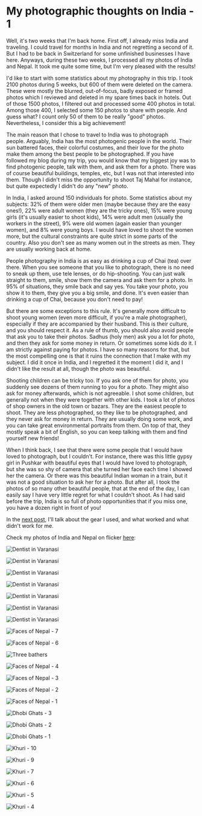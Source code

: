 # My photographic thoughts on India - 1

Well, it's two weeks that I'm back home. First off, I already miss India and traveling. I could travel for months in India and not regretting a second of it. But I had to be back in Switzerland for some unfinished businesses I have here. Anyways, during these two weeks, I processed all my photos of India and Nepal. It took me quite some time, but I'm very pleased with the results!

I'd like to start with some statistics about my photography in this trip. I took 2100 photos during 5 weeks, but 600 of them were deleted on the camera. These were mostly the blurred, out-of-focus, badly exposed or framed photos which I reviewed and deleted in my spare times back in hotels. Out of those 1500 photos, I filtered out and processed some 400 photos in total. Among those 400, I selected some 150 photos to share with people. And guess what? I count only 50 of them to be really "good" photos. Nevertheless, I consider this a big achievement!

The main reason that I chose to travel to India was to photograph people. Arguably, India has the most photogenic people in the world. Their sun battered faces, their colorful costumes, and their love for the photo make them among the best people to be photographed. If you have followed my blog during my trip, you would know that my biggest joy was to find photogenic people, talk with them, and ask them for a photo. There was of course beautiful buildings, temples, etc, but I was not that interested into them. Though I didn't miss the opportunity to shoot Taj Mahal for instance, but quite expectedly I didn't do any "new" photo.

In India, I asked around 150 individuals for photo. Some statistics about my subjects: 32% of them were older men (maybe because they are the easy ones!), 22% were adult women (they are the tricky ones), 15% were young girls (it's usually easier to shoot kids), 14% were adult men (usually the workers in the street), 9% were old women (again easier than younger women), and 8% were young boys. I would have loved to shoot the women more, but the cultural constraints are quite strict in some parts of the country. Also you don't see as many women out in the streets as men. They are usually working back at home.

People photography in India is as easy as drinking a cup of Chai (tea) over there. When you see someone that you like to photograph, there is no need to sneak up them, use tele lenses, or do hip-shooting. You can just walk straight to them, smile, show them the camera and ask them for a photo. In 95% of situations, they smile back and say yes. You take your photo, you show it to them, they give you a big smile, and done. It's even easier than drinking a cup of Chai, because you don't need to pay!

But there are some exceptions to this rule. It's generally more difficult to shoot young women (even more difficult, if you're a male photographer), especially if they are accompanied by their husband. This is their culture, and you should respect it. As a rule of thumb, you should also avoid people that ask you to take their photos. Sadhus (holy men) ask you a lot for photo, and then they ask for some money in return. Or sometimes some kids do it. I am strictly against paying for photos. I have so many reasons for that, but the most compelling one is that it ruins the connection that I make with my subject. I did it once in India, and I regretted it the moment I did it, and I didn't like the result at all, though the photo was beautiful.

Shooting children can be tricky too. If you ask one of them for photo, you suddenly see dozens of them running to you for a photo. They might also ask for money afterwards, which is not agreeable. I shot some children, but generally not when they were together with other kids. I took a lot of photos of shop owners in the old town or bazars. They are the easiest people to shoot. They are less photographed, so they like to be photographed, and they never ask for money in return. They are usually doing some work, and you can take great environmental portraits from them. On top of that, they mostly speak a bit of English, so you can keep talking with them and find yourself new friends!

When I think back, I see that there were some people that I would have loved to photograph, but I couldn't. For instance, there was this little gypsy girl in Pushkar with beautiful eyes that I would have loved to photograph, but she was so shy of camera that she turned her face each time I showed her the camera. Or there was this beautiful Indian woman in a train, but it was not a good situation to ask her for a photo. But after all, I took the photos of so many other beautiful people, that at the end of the day, I can easily say I have very little regret for what I couldn't shoot. As I had said before the trip, India is so full of photo opportunities that if you miss one, you have a dozen right in front of you!

In the [next post](http://photopensieve.blogspot.com/2011/11/my-photographic-thoughts-on-india-2.html), I'll talk about the gear I used, and what worked and what didn't work for me.

Check my photos of India and Nepal on flicker [here](http://www.flickr.com/photos/8413680@N08/):

![Dentist in Varanasi](http://farm7.static.flickr.com/6120/6340131668_6897f15067_b.jpg)

![Dentist in Varanasi](http://farm7.static.flickr.com/6098/6339382895_79d8f013ef_b.jpg)

![Dentist in Varanasi](http://farm7.static.flickr.com/6103/6340131306_7aa3661f43_b.jpg)

![Dentist in Varanasi](http://farm7.static.flickr.com/6044/6339382621_ac25a2ecb9_b.jpg)

![Dentist in Varanasi](http://farm7.static.flickr.com/6237/6339382475_6a7d39989d_b.jpg)

![Dentist in Varanasi](http://farm7.static.flickr.com/6216/6340130824_e39bc6920a_b.jpg)

![Dentist in Varanasi](http://farm7.static.flickr.com/6218/6339382077_0fdcd79666_b.jpg)

![Faces of Nepal - 7](http://farm7.static.flickr.com/6231/6337939406_09745fb097_b.jpg)

![Faces of Nepal - 6](http://farm7.static.flickr.com/6038/6337186307_6b22f52393_b.jpg)

![Three bathers](http://farm7.static.flickr.com/6109/6333794591_8281973857_b.jpg)

![Faces of Nepal - 4](http://farm7.static.flickr.com/6239/6333566551_7cf7228b43_b.jpg)

![Faces of Nepal - 3](http://farm7.static.flickr.com/6107/6331743010_fc1a8a545d_b.jpg)

![Faces of Nepal - 2](http://farm7.static.flickr.com/6238/6330973949_050b42e05e_b.jpg)

![Faces of Nepal - 1](http://farm7.static.flickr.com/6214/6328967183_23f252aa7d_b.jpg)

![Dhobi Ghats - 3](http://farm7.static.flickr.com/6114/6326732579_6189bd1902_b.jpg)

![Dhobi Ghats - 2](http://farm7.static.flickr.com/6236/6327482316_115f202c00_b.jpg)

![Dhobi Ghats - 1](http://farm7.static.flickr.com/6045/6327482074_7c639992cf_b.jpg)

![Khuri - 10](http://farm7.static.flickr.com/6095/6323543325_fbf2e36039_b.jpg)

![Khuri - 9](http://farm7.static.flickr.com/6227/6324071296_3149cd4a86_b.jpg)

![Khuri - 7](http://farm7.static.flickr.com/6117/6324070308_a6df374034_b.jpg)

![Khuri - 6](http://farm7.static.flickr.com/6103/6324069390_2370ec3d12_b.jpg)

![Khuri - 5](http://farm7.static.flickr.com/6048/6324068960_15ac2cefa0_b.jpg)

![Khuri - 4](http://farm7.static.flickr.com/6232/6324068650_a93f901886_b.jpg)